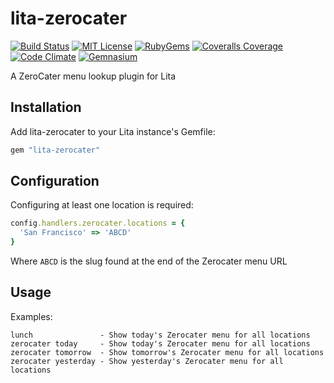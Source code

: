 # lita-zerocater

[![Build Status](https://img.shields.io/travis/esigler/lita-zerocater/master.svg)](https://travis-ci.org/esigler/lita-zerocater)
[![MIT License](https://img.shields.io/badge/license-MIT-brightgreen.svg)](https://tldrlegal.com/license/mit-license)
[![RubyGems](http://img.shields.io/gem/v/lita-zerocater.svg)](https://rubygems.org/gems/lita-zerocater)
[![Coveralls Coverage](https://img.shields.io/coveralls/esigler/lita-zerocater/master.svg)](https://coveralls.io/r/esigler/lita-zerocater)
[![Code Climate](https://img.shields.io/codeclimate/github/esigler/lita-zerocater.svg)](https://codeclimate.com/github/esigler/lita-zerocater)
[![Gemnasium](https://img.shields.io/gemnasium/esigler/lita-zerocater.svg)](https://gemnasium.com/esigler/lita-zerocater)

A ZeroCater menu lookup plugin for Lita

## Installation

Add lita-zerocater to your Lita instance's Gemfile:

``` ruby
gem "lita-zerocater"
```

## Configuration

Configuring at least one location is required:

``` ruby
config.handlers.zerocater.locations = {
  'San Francisco' => 'ABCD'
}
```

Where `ABCD` is the slug found at the end of the Zerocater menu URL

## Usage

Examples:

```
lunch               - Show today's Zerocater menu for all locations
zerocater today     - Show today's Zerocater menu for all locations
zerocater tomorrow  - Show tomorrow's Zerocater menu for all locations
zerocater yesterday - Show yesterday's Zerocater menu for all locations
```
